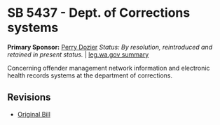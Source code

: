 # SB 5437 - Dept. of Corrections systems
**Primary Sponsor:** [Perry Dozier](/person/leg/perry.dozier.md)
*Status: By resolution, reintroduced and retained in present status.* | [leg.wa.gov summary](https://app.leg.wa.gov/billsummary?BillNumber=5437&Year=2021)

Concerning offender management network information and electronic health records systems at the department of corrections.

## Revisions
* [Original Bill](1/)